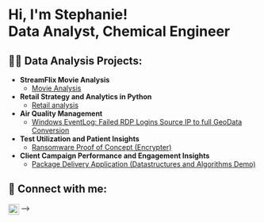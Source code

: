 <h1>Hi, I'm Stephanie! <br/><a >Data Analyst</a>, <a >Chemical Engineer</a>

<h2>👨‍💻 Data Analysis Projects:</h2>

- <b>StreamFlix Movie Analysis </b>
  - [Movie Analysis](https://github.com/Stephy1441/streamflix)
- <b>Retail  Strategy and Analytics in Python</b>
  - [Retail analysis](https://github.com/Stephy1441/retail-analysis) 
- <b>Air Quality Management</b>
  - [Windows EventLog: Failed RDP Logins Source IP to full GeoData Conversion](https://github.com/joshmadakor1/Sentinel-Lab)
- <b>Test Utilization and Patient Insights</b>
  - [Ransomware Proof of Concept (Encrypter)](https://github.com/joshmadakor1/EncrypterPOC)
- <b>Client Campaign Performance and Engagement Insights</b>
  - [Package Delivery Application (Datastructures and Algorithms Demo)](https://github.com/joshmadakor1/Package-Delivery-Pathfinding-Algorithm)

<h2> 🤳 Connect with me:</h2>

[<img align="left" alt="StephanieAyivor | LinkedIn" width="22px" src="https://cdn.jsdelivr.net/npm/simple-icons@v3/icons/linkedin.svg" />][linkedin]

[linkedin]: http://www.linkedin.com/in/stephanie-ayivor

-->
<!--
**Stephy1441/Stephy1441** is a ✨ _special_ ✨ repository because its `README.md` (this file) appears on your GitHub profile.

Here are some ideas to get you started:

- 🔭 I’m currently working on ...
- 🌱 I’m currently learning ...
- 👯 I’m looking to collaborate on ...
- 🤔 I’m looking for help with ...
- 💬 Ask me about ...
- 📫 How to reach me: ...
- 😄 Pronouns: ...
- ⚡ Fun fact: ...
-->
